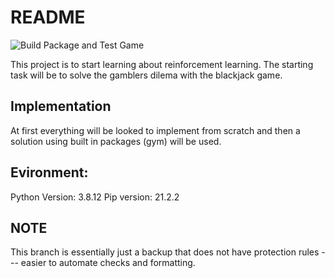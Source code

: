 # README

![Build Package and Test Game](https://github.com/lucas98774/rl-blackjack/actions/workflows/build-test.yml/badge.svg)

This project is to start learning about reinforcement learning. The starting task will be to solve the gamblers dilema with the blackjack game.

## Implementation

At first everything will be looked to implement from scratch and then a solution using built in packages (gym) will be used.

## Evironment:
Python Version: 3.8.12
Pip version: 21.2.2

## NOTE

This branch is essentially just a backup that does not have protection rules --- easier to automate checks and formatting.
 